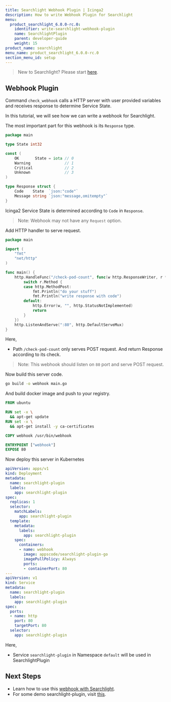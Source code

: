 ```yaml
---
title: Searchlight Webhook Plugin | Icinga2
description: How to write Webhook Plugin for Searchlight 
menu:
  product_searchlight_6.0.0-rc.0:
    identifier: write-searchlight-webhook-plugin
    name: SearchlightPlugin
    parent: developer-guide
    weight: 15
product_name: searchlight
menu_name: product_searchlight_6.0.0-rc.0
section_menu_id: setup
---
```


> New to Searchlight? Please start [here](/docs/concepts/README.md).

## Webhook Plugin

Command `check_webhook` calls a HTTP server with user provided variables and receives response to determine Service State.

In this tutorial, we will see how we can write a webhook for Searchlight.

The most important part for this webhook is its `Response` type.

```go
package main

type State int32

const (
	OK       State = iota // 0
	Warning               // 1
	Critical              // 2
	Unknown               // 3
)

type Response struct {
	Code    State  `json:"code"`
	Message string `json:"message,omitempty"`
}
```

Icinga2 Service State is determined according to `Code` in `Response`. 

> Note: Webhook may not have any `Request` option.

Add HTTP handler to serve request.

```go
package main

import (
	"fmt"
	"net/http"
)

func main() {
	http.HandleFunc("/check-pod-count", func(w http.ResponseWriter, r *http.Request) {
		switch r.Method {
		case http.MethodPost:
			fmt.Println("do your stuff")
			fmt.Println("write response with code")
		default:
			http.Error(w, "", http.StatusNotImplemented)
			return
		}
	})
	http.ListenAndServe(":80", http.DefaultServeMux)
}
```

Here,

- Path `/check-pod-count` only serves POST request. And return Response according to its check.

> Note: This webhook should listen on `80` port and serve POST request.


Now build this server code.

```bash
go build -o webhook main.go
```

And build docker image and push to your registry.

```dockerfile
FROM ubuntu

RUN set -x \
  && apt-get update 
RUN set -x \
  && apt-get install -y ca-certificates

COPY webhook /usr/bin/webhook

ENTRYPOINT ["webhook"]
EXPOSE 80
```

Now deploy this server in Kubernetes

```yaml
apiVersion: apps/v1
kind: Deployment
metadata:
  name: searchlight-plugin
  labels:
    app: searchlight-plugin
spec:
  replicas: 1
  selector:
    matchLabels:
      app: searchlight-plugin
  template:
    metadata:
      labels:
        app: searchlight-plugin
    spec:
      containers:
      - name: webhook
        image: appscode/searchlight-plugin-go
        imagePullPolicy: Always
        ports:
        - containerPort: 80
---
apiVersion: v1
kind: Service
metadata:
  name: searchlight-plugin
  labels:
    app: searchlight-plugin
spec:
  ports:
  - name: http
    port: 80
    targetPort: 80
  selector:
    app: searchlight-plugin
```

Here,

- Service `searchlight-plugin` in Namespace `default` will be used in SearchlightPlugin

## Next Steps

- Learn how to use this [webhook with Searchlight](/docs/guides/plugin/webhook-plugin.md).
- For some demo searchlight-plugin, visit [this](https://github.com/appscode/searchlight-plugin).
